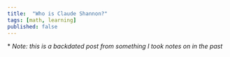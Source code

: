 ```yaml
---
title:  "Who is Claude Shannon?"
tags: [math, learning]
published: false
---
```


\* *Note: this is a backdated post from something I took notes on in the past*

